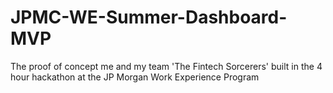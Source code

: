 # JPMC-WE-Summer-Dashboard-MVP
The proof of concept me and my team 'The Fintech Sorcerers' built in the 4 hour hackathon at the JP Morgan Work Experience Program
